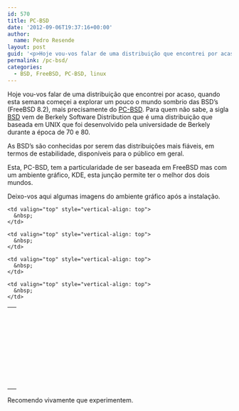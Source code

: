 ```yaml
---
id: 570
title: PC-BSD
date: '2012-09-06T19:37:16+00:00'
author: 
  name: Pedro Resende
layout: post
guid: '<p>Hoje vou-vos falar de uma distribuição que encontrei por acaso, quando esta semana começei a explorar um pouco o mundo sombrio das BSD’s (FreeBSD 8.2), mais precisamente do <a href="http://www.pcbsd.org/" target="_blank">PC-BSD</a>. Para quem não sabe,'
permalink: /pc-bsd/
categories:
  - BSD, FreeBSD, PC-BSD, linux
---
```

Hoje vou-vos falar de uma distribuição que encontrei por acaso, quando esta semana começei a explorar um pouco o mundo sombrio das BSD’s (FreeBSD 8.2), mais precisamente do <a href="http://www.pcbsd.org/" target="_blank">PC-BSD</a>. Para quem não sabe, a sigla <a href="http://pt.wikipedia.org/wiki/Berkeley_Software_Distribution" target="_blank">BSD</a> vem de Berkely Software Distribution que é uma distribuição que baseada em UNIX que foi desenvolvido pela universidade de Berkely durante a época de 70 e 80.

As BSD’s são conhecidas por serem das distribuições mais fiáveis, em termos de estabilidade, disponíveis para o público em geral.

Esta, PC-BSD, tem a particularidade de ser baseada em FreeBSD mas com um ambiente gráfico, KDE, esta junção permite ter o melhor dos dois mundos.

Deixo-vos aqui algumas imagens do ambiente gráfico após a instalação.

<table class="renderedtable" border="0" cellpadding="2" cellspacing="0" width="100%" style="width: 100%">
  <tr>
    <td valign="top" style="vertical-align: top">
      &nbsp;
    </td>
    
    <td valign="top" style="vertical-align: top">
      &nbsp;
    </td>
  </tr>
  
  <tr class="bglight">
    <td colspan="2" valign="top" style="vertical-align: top">
      &nbsp;
    </td>
  </tr>
  
  <tr class="bgdark">
    <td valign="top" style="vertical-align: top">
      &nbsp;
    </td>
    
    <td valign="top" style="vertical-align: top">
      &nbsp;
    </td>
  </tr>
  
  <tr class="bglight">
    <td colspan="2" valign="top" style="vertical-align: top">
      &nbsp;
    </td>
  </tr>
  
  <tr class="bgdark">
    <td valign="top" style="vertical-align: top">
      &nbsp;
    </td>
    
    <td valign="top" style="vertical-align: top">
      &nbsp;
    </td>
  </tr>
  
  <tr class="bglight">
    <td colspan="2" valign="top" style="vertical-align: top">
      &nbsp;
    </td>
  </tr>
  
  <tr class="bgdark">
    <td valign="top" style="vertical-align: top">
      &nbsp;
    </td>
    
    <td valign="top" style="vertical-align: top">
      &nbsp;
    </td>
  </tr>
</table>

Recomendo vivamente que experimentem.